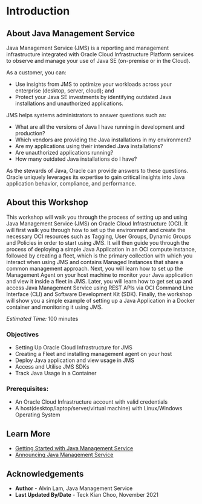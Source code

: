 # Introduction

## About Java Management Service

Java Management Service (JMS) is a reporting and management infrastructure integrated with Oracle Cloud Infrastructure Platform services to observe and manage your use of Java SE (on-premise or in the Cloud).

As a customer, you can:

* Use insights from JMS to optimize your workloads across your enterprise (desktop, server, cloud); and
* Protect your Java SE investments by identifying outdated Java installations and unauthorized applications.

JMS helps systems administrators to answer questions such as:

* What are all the versions of Java I have running in development and production?
* Which vendors are providing the Java installations in my environment?
* Are my applications using their intended Java installations?
* Are unauthorized applications running?
* How many outdated Java installations do I have?

As the stewards of Java, Oracle can provide answers to these questions. Oracle uniquely leverages its expertise to gain critical insights into Java application behavior, compliance, and performance.
## About this Workshop

 This workshop will walk you through the process of setting up and using Java Management Service (JMS) on Oracle Cloud Infrastructure (OCI). It will first walk you through how to set up the environment and create the necessary OCI resources such as Tagging, User Groups, Dynamic Groups and Policies in order to start using JMS. It will then guide you through the process of deploying a simple Java Application in an OCI compute instance, followed by creating a fleet, which is the primary collection with which you interact when using JMS and contains Managed Instances that share a common management approach. Next, you will learn how to set up the Management Agent on your host machine to monitor your Java application and view it inside a fleet in JMS. Later, you will learn how to get set up and access Java Management Service using REST APIs via OCI Command Line Interface (CLI) and Software Development Kit (SDK). Finally, the workshop will show you a simple example of setting up a Java Application in a Docker container and monitoring it using JMS. 

*Estimated Time:* 100 minutes
### Objectives

* Setting Up Oracle Cloud Infrastructure for JMS
* Creating a Fleet and installing management agent on your host
* Deploy Java application and view usage in JMS
* Access and Utilise JMS SDKs
* Track Java Usage in a Container

### Prerequisites:
* An Oracle Cloud Infrastructure account with valid credentials
* A host(desktop/laptop/server/virtual machine) with Linux/Windows Operating System

## Learn More
* [Getting Started with Java Management Service](https://docs.oracle.com/en-us/iaas/jms/doc/getting-started-java-management-service.html)
* [Announcing Java Management Service](https://blogs.oracle.com/java/post/announcing-java-management-service)

## Acknowledgements

* **Author** - Alvin Lam, Java Management Service
* **Last Updated By/Date** - Teck Kian Choo, November 2021